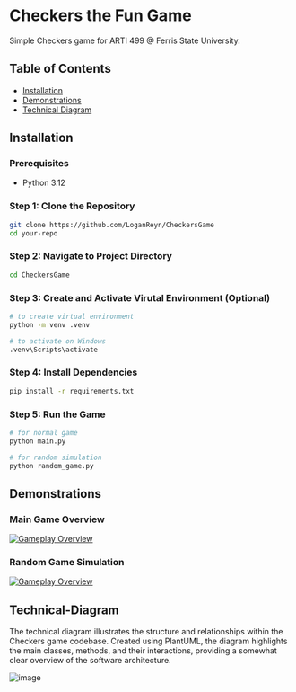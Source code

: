 # Checkers the Fun Game

Simple Checkers game for ARTI 499 @ Ferris State University.

## Table of Contents

- [Installation](#installation)
- [Demonstrations](#demonstrations)
- [Technical Diagram](#technical-diagram)

## Installation

### Prerequisites

- Python 3.12

### Step 1: Clone the Repository

```bash
git clone https://github.com/LoganReyn/CheckersGame
cd your-repo
```

### Step 2: Navigate to Project Directory 

```bash
cd CheckersGame
```

### Step 3: Create and Activate Virutal Environment (Optional)

```bash
# to create virtual environment 
python -m venv .venv

# to activate on Windows
.venv\Scripts\activate
```

### Step 4: Install Dependencies
```bash
pip install -r requirements.txt
```

### Step 5: Run the Game
```bash
# for normal game
python main.py

# for random simulation 
python random_game.py
```

## Demonstrations

### Main Game Overview
[![Gameplay Overview](https://img.youtube.com/vi/7wZ5xsW7RjA/0.jpg)](https://www.youtube.com/watch?v=7wZ5xsW7RjA)

### Random Game Simulation
[![Gameplay Overview](https://img.youtube.com/vi/xpmO6uAdkto/0.jpg)](https://www.youtube.com/watch?v=xpmO6uAdkto)

## Technical-Diagram 
The technical diagram illustrates the structure and relationships within the Checkers game codebase. 
Created using PlantUML, the diagram highlights the main classes, methods, and their interactions, providing a somewhat 
clear overview of the software architecture.

![image](https://github.com/user-attachments/assets/205fb0e5-4669-45d2-ac1d-1c124580560f)

